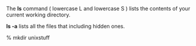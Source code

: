 The <b>ls</b> command ( lowercase L and lowercase S ) lists the contents of your current working directory.

<b>ls -a</b> lists all the files that including hidden ones.


% mkdir unixstuff 
